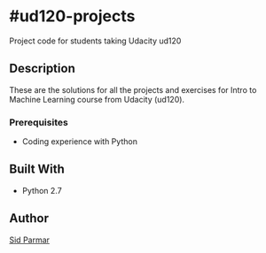 # #ud120-projects

Project code for students taking Udacity ud120

## Description

These are the solutions for all the projects and exercises for Intro to Machine Learning course from Udacity (ud120).

### Prerequisites

- Coding experience with Python

## Built With

- Python 2.7

## Author

[Sid Parmar](https://www.linkedin.com/in/siddharth-parmar-a901a075/)
